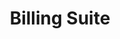 ---
title: 'Billing Suite'
breadcrumb_title: "Billing Suite"
layout: 'block'
meta_title: 'Billing Suite - MultiSafepay Documentation Center'
meta_description: "In the MultiSafepay Documentation Center all relevant information regarding our Plugins and API. As well as Support pages for Payment Method, Tools and General Questions. You can also find the contact details of our Support Team and Integration Team."
logo: '/icons/SDKs.svg'
short_description: 'lorem ipsumlorem ipsumlorem ipsumlorem ipsumlorem ipsumlorem ipsumlorem ipsum'
weight: 30
data:
  - { title: 'AfterPay', url: 'afterpay', logo: '/logo/Payment_methods/AfterPay.svg' }
  - { title: 'Pay After Delivery', url: 'pay-after-delivery', logo: '/logo/Payment_methods/Pay_After_Delivery.svg' }
  - { title: 'Klarna', url: 'klarna', logo: '/logo/Payment_methods/Klarna.svg' }
  - { title: 'Betaalplan', url: 'betaalplan', logo: '/logo/Payment_methods/Betaalplan.svg' }
  - { title: 'E-Invoicing', url: 'e-invoicing', logo: '/logo/Payment_methods/e-invoicing.svg' }
--- 